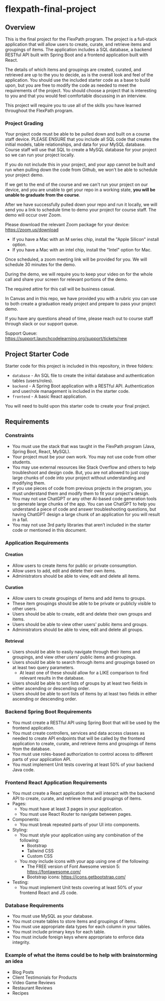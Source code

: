 # flexpath-final-project

## Overview

This is the final project for the FlexPath program.  The project is a full-stack application that will allow users to create, curate, and retrieve items and groupings of items.  The application includes a SQL database, a backend RESTful API built with Spring Boot and a frontend application built with React.

The details of which items and groupings are created, curated, and retrieved are up to the you to decide, as is the overall look and feel of the application.  You should use the included starter code as a base to build upon, but you are free to modify the code as needed to meet the requirements of the project.  You should choose a project that is interesting to you and that you would feel comfortable discussing in an interview.

This project will require you to use all of the skills you have learned throughout the FlexPath program.

### Project Grading

Your project code must be able to be pulled down and built on a course staff device. 
PLEASE ENSURE that you include all SQL code that creates the initial models, table relationships, and data for your MySQL database. Course staff will use that SQL to create a MySQL database for your project so we can run your project locally.

If you do not include this in your project, and your app cannot be built and run when pulling down the code from Github, we won't be able to schedule your project demo. 

If we get to the end of the course and we can't run your project on our device, and you are unable to get your repo in a working state, **you will be unable to graduate from the course**.

After we have successfully pulled down your repo and run it locally, we will send you a link to schedule time to demo your project for course staff. The demo will occur over Zoom.

Please download the relevant Zoom package for your device:
https://zoom.us/download

- If you have a Mac with an M series chip, install the "Apple Silicon" install option.
- If you have a Mac with an intel chip, install the "Intel" option for Mac.

Once scheduled, a zoom meeting link will be provided for you. We will schedule 30 minutes for the demo.

During the demo, we will require you to keep your video on for the whole call and share your screen for relevant portions of the demo.

The required attire for this call will be business casual.

In Canvas and in this repo, we have provided you with a rubric you can use to both create a graduation ready project and prepare to pass your project demo.

If you have any questions ahead of time, please reach out to course staff through slack or our support queue. 

Support Queue:
https://support.launchcodelearning.org/support/tickets/new

## Project Starter Code

Starter code for this project is included in this repository, in three folders:

- `database` - An SQL file to create the initial database and authentication tables (users/roles).
- `backend` - A Spring Boot application with a RESTful API.  Authentication and user/role management is included in the starter code.
- `frontend` - A basic React application.

You will need to build upon this starter code to create your final project.

## Requirements

### Constraints

- You must use the stack that was taught in the FlexPath program (Java, Spring Boot, React, MySQL).
- Your project must be your own work.  You may not use code from other students.
- You may use external resources like Stack Overflow and others to help troubleshoot and design code. But, you are not allowed to just copy large chunks of code into your project without understanding and modifying them.
- If you use pieces of code from previous projects in the program, you must understand them and modify them to fit your project's design.
- You may not use ChatGPT or any other AI-based code generation tools to generate large chunks of the app. You can use ChatGPT to help you understand a piece of code and answer troubleshooting questions, but having ChatGPT design a large chunk of an application for you will result in a fail.
- You may not use 3rd party libraries that aren’t included in the starter code or mentioned in this document.

### Application Requirements

#### Creation

- Allow users to create items for public or private consumption.
- Allow users to add, edit and delete their own items.
- Administrators should be able to view, edit and delete all items.

#### Curation

- Allow users to create groupings of items and add items to groups.
- These item groupings should be able to be private or publicly visible to other users.
- Users should be able to create, edit and delete their own groups and items.
- Users should be able to view other users' public items and groups.
- Administrators should be able to view, edit and delete all groups.

#### Retrieval

- Users should be able to easily navigate through their items and groupings, and view other users' public items and groupings.
- Users should be able to search through items and groupings based on at least two query parameters.
  - At least one of these should allow for a LIKE comparison to find relevant results in the database.
- Users should be able to sort lists of groups by at least two fields in either ascending or descending order.
- Users should be able to sort lists of items by at least two fields in either ascending or descending order.

### Backend Spring Boot Requirements

- You must create a RESTful API using Spring Boot that will be used by the frontend application.
- You must create controllers, services and data access classes as needed to create API endpoints that will be called by the frontend application to create, curate, and retrieve items and groupings of items from the database.
- You must use roles-based authorization to control access to different parts of your application API.
- You must implement Unit tests covering at least 50% of your backend Java code.

### Frontend React Application Requirements

- You must create a React application that will interact with the backend API to create, curate, and retrieve items and groupings of items.
- Pages:
  - You must have at least 3 pages in your application.
  - You must use React Router to navigate between pages.
- Components:
  - You must break repeated parts of your UI into components.
- Styling:
  - You must style your application using any combination of the following:
    - Bootstrap
    - Tailwind CSS
    - Custom CSS
  - You *may* include icons with your app using one of the following:
    - The FREE version of Font Awesome version 5: https://fontawesome.com/
    - Bootstrap icons: https://icons.getbootstrap.com/
- Testing:
  - You must implement Unit tests covering at least 50% of your frontend React and JS code.

### Database Requirements

- You must use MySQL as your database.
- You must create tables to store items and groupings of items.
- You must use appropriate data types for each column in your tables.
- You must include primary keys for each table.
- You must include foreign keys where appropriate to enforce data integrity.

### Example of what the items could be to help with brainstorming an idea

- Blog Posts
- Client Testimonials for Products
- Video Game Reviews
- Restaurant Reviews
- Recipes
